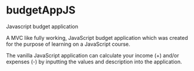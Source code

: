 # budgetAppJS
Javascript budget application

A MVC like fully working, JavaScript budget application which was created for the purpose of learning on a JavaScript course.

The vanilla JavaScript application can calculate your income (+) and/or expenses (-) by inputting the values and
description into the application.


